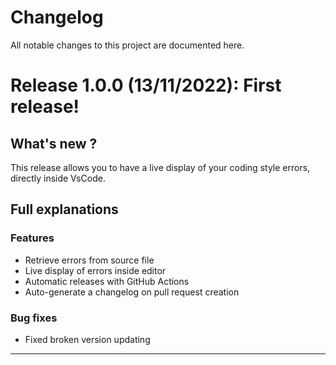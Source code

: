 # Changelog

All notable changes to this project are documented here.

# Release 1.0.0 (13/11/2022):  First release!

## What's new ?
This release allows you to have a live display of your coding style errors, directly inside VsCode.


## Full explanations

### Features


 * Retrieve errors from source file
 * Live display of errors inside editor
 * Automatic releases with GitHub Actions
 * Auto-generate a changelog on pull request creation

### Bug fixes


 * Fixed broken version updating


---

